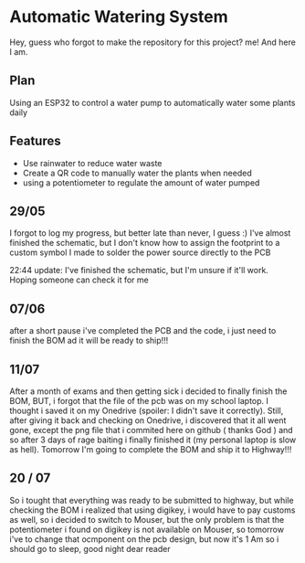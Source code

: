 # Automatic Watering System
Hey, guess who forgot to make the repository for this project? me! And here I am. 

## Plan
Using an ESP32 to control a water pump to automatically water some plants daily

## Features
- Use rainwater to reduce water waste
- Create a QR code to manually water the plants when needed
- using a potentiometer to regulate the amount of water pumped

## 29/05
I forgot to log my progress, but better late than never, I guess :)
I've almost finished the schematic, but I don't know how to assign the footprint to a custom symbol I made to solder the power source directly to the PCB

22:44 update:
I've finished the schematic, but I'm unsure if it'll work. Hoping someone can check it for me


## 07/06
after a short pause i've completed the PCB and the code, i just need to finish the BOM ad it will be ready to ship!!!

## 11/07
After a month of exams and then getting sick i decided to finally finish the BOM, BUT, i forgot that the file of the pcb was on my school laptop. I thought i saved it on my Onedrive (spoiler: I didn't save it correctly). Still, after giving it back and checking on Onedrive, i discovered that it all went gone, except the png file that i commited here on github ( thanks God ) and so after 3 days of rage baiting i finally finished it (my personal laptop is slow as hell). Tomorrow I'm going to complete the BOM and ship it to Highway!!!


## 20 / 07
So i tought that everything was ready to be submitted to highway, but while checking the BOM i realized that using digikey, i would have to pay customs as well, so i decided to switch to Mouser, but the only problem is that the potentiometer i found on digikey is not available on Mouser, so tomorrow i've to change that ocmponent on the pcb design, but now it's 1 Am so i should go to sleep, good night dear reader 
